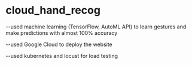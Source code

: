 # cloud_hand_recog

--used machine learning (TensorFlow, AutoML API) to learn gestures and make predictions with almost 100% accuracy 

--used Google Cloud to deploy the website

--used kubernetes and locust for load testing
